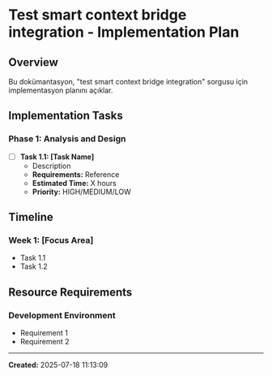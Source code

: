 # Test smart context bridge integration - Implementation Plan

## Overview

Bu dokümantasyon, "test smart context bridge integration" sorgusu için implementasyon planını açıklar.

## Implementation Tasks

### Phase 1: Analysis and Design
- [ ] **Task 1.1: [Task Name]**
  - Description
  - **Requirements:** Reference
  - **Estimated Time:** X hours
  - **Priority:** HIGH/MEDIUM/LOW

## Timeline

### Week 1: [Focus Area]
- Task 1.1
- Task 1.2

## Resource Requirements

### Development Environment
- Requirement 1
- Requirement 2

---

**Created:** 2025-07-18 11:13:09

